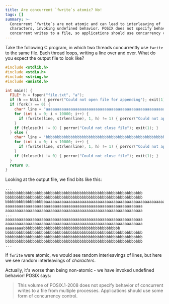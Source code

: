 ```yaml
---
title: Are concurrent `fwrite`s atomic? No!
tags: []
summary: >-
  Concurrent `fwrite`s are not atomic and can lead to interleaving of
  characters, invoking undefined behavior. POSIX does not specify behavior of
  concurrent writes to a file, so applications should use concurrency control.
---
```


Take the following C program, in which two threads concurrently use `fwrite` to the same file. Each thread loops, writing a line over and over. What do you expect the output file to look like?

```c
#include <stdlib.h>
#include <stdio.h>
#include <string.h>
#include <unistd.h>

int main() {
  FILE* h = fopen("file.txt", "a");
  if (h == NULL) { perror("Could not open file for appending"); exit(1); }
  if (fork() == 0) {
    char* line = "aaaaaaaaaaaaaaaaaaaaaaaaaaaaaaaaaaaaaaaaaaaaaaaaaaaaaaaaaaaaa\n";
    for (int i = 0; i < 10000; i++) {
      if (fwrite(line, strlen(line), 1, h) != 1) { perror("Could not append line to file"); exit(1); }
    }
    if (fclose(h) != 0) { perror("Could not close file"); exit(1); }
  } else {
    char* line = "bbbbbbbbbbbbbbbbbbbbbbbbbbbbbbbbbbbbbbbbbbbbbbbbbbbbbbbbbbbbb\n";
    for (int i = 0; i < 10000; i++) {
      if (fwrite(line, strlen(line), 1, h) != 1) { perror("Could not append line to file"); exit(1); }
    }
    if (fclose(h) != 0) { perror("Could not close file"); exit(1); }
  }
  return 0;
}
```

Looking at the output file, we find bits like this:

```
...
bbbbbbbbbbbbbbbbbbbbbbbbbbbbbbbbbbbbbbbbbbbbbbbbbbbbbbbbbbbbb
bbbbbbbbbbbbbbbbbbbbbbbbbbbbbbbbbbbbbbbbbbbbbbbbbbbbbbbbbbbbb
bbbbbbbbbbbbbbbbbbaaaaaaaaaaaaaaaaaaaaaaaaaaaaaaaaaaaaaaaaaaaaaaaaaaaaaaaaa
aaaaaaaaaaaaaaaaaaaaaaaaaaaaaaaaaaaaaaaaaaaaaaaaaaaaaaaaaaaaa
aaaaaaaaaaaaaaaaaaaaaaaaaaaaaaaaaaaaaaaaaaaaaaaaaaaaaaaaaaaaa
...
aaaaaaaaaaaaaaaaaaaaaaaaaaaaaaaaaaaaaaaaaaaaaaaaaaaaaaaaaaaaa
aaaaaaaaaaaaaaaaaaaaaaaaaaaaaaaaaaaaaaaaaaaaaaaaaaaaaaaaaaaaa
aaaaaaaabbbbbbbbbbbbbbbbbbbbbbbbbbbbbbbbbbbbbbbbbbb
bbbbbbbbbbbbbbbbbbbbbbbbbbbbbbbbbbbbbbbbbbbbbbbbbbbbbbbbbbbbb
bbbbbbbbbbbbbbbbbbbbbbbbbbbbbbbbbbbbbbbbbbbbbbbbbbbbbbbbbbbbb
bbbbbbbbbbbbbbbbbbbbbbbbbbbbbbbbbbbbbbbbbbbbbbbbbbbbbbbbbbbbb
...
```

If `fwrite` were atomic, we would see random interleavings of lines, but here we see random interleavings of _characters_.

Actually, it's worse than being non-atomic - we have invoked undefined behavior! POSIX says:

> This volume of POSIX.1-2008 does not specify behavior of concurrent writes to a file from multiple processes. Applications should use some form of concurrency control.
